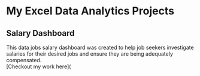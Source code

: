 # My Excel Data Analytics Projects  
## Salary Dashboard  
This data jobs salary dashboard was created to help job seekers investigate salaries for their desired jobs and ensure they are being adequately compensated.  
[Checkout my work here](

